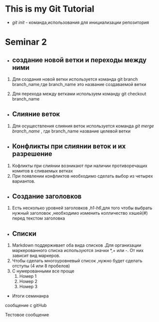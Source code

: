 # This is my Git Tutorial

* *git init* - команда,использования для инициализации репозитория

# Seminar 2

* ## создание новой ветки и переходы между ними

1. Для создания новой ветки используется команда git branch branch_name,где branch_name это название создаваемой ветки

2. Для перехода между ветками используем команду git checkout branch_name

* ## Слияние веток

1. Для осуществления слияния веток используется команда *git merge branch_name* , где branch_name название целевой ветки

* ## Конфликты при слиянии веток и их разрешение

1. Кофликты при слиянии возникают при наличии противоречащих комитов в сливаемых ветках
2. При появлении конфликтов необходимо сделать выбор из четырех вариантов.

* ## Создание заголовков 
 
 1. Есть несколько уровней заголовков ,*h1-h6*,для того чтобы выбрать нужный заголовок ,необходимо изменить колличество хэшей(#) перед текстом заголовка

 * ## Списки 

  1. Markdown поддерживает оба вида списков .Для организации маркерованного списка используются значки *,+ или -. От них зависит вид маркеров. 
  2. Чтобы сделать многоуровневый список ,нужно будет сделать отступы (4 или 8 пробелов)
  3. С нумерованными все проще 
      1.  Номер 1 
      1. Номер 2
      3. Номер 3
        


* Итоги семинанра 

сообщение с gitHub











 Тестовое сообщение
 
